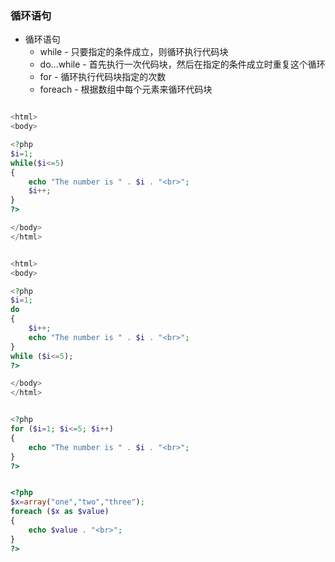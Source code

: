 ### 循环语句

* 循环语句
  * while - 只要指定的条件成立，则循环执行代码块
  * do...while - 首先执行一次代码块，然后在指定的条件成立时重复这个循环
  * for - 循环执行代码块指定的次数
  * foreach - 根据数组中每个元素来循环代码块
  
```php

<html>
<body>

<?php
$i=1;
while($i<=5)
{
    echo "The number is " . $i . "<br>";
    $i++;
}
?>

</body>
</html>


<html>
<body>

<?php
$i=1;
do
{
    $i++;
    echo "The number is " . $i . "<br>";
}
while ($i<=5);
?>

</body>
</html>


<?php
for ($i=1; $i<=5; $i++)
{
    echo "The number is " . $i . "<br>";
}
?>


<?php
$x=array("one","two","three");
foreach ($x as $value)
{
    echo $value . "<br>";
}
?>



```





